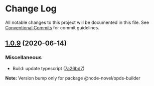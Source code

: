 # Change Log

All notable changes to this project will be documented in this file.
See [Conventional Commits](https://conventionalcommits.org) for commit guidelines.

## [1.0.9](https://github.com/bluelovers/ws-opds/compare/@node-novel/opds-builder@1.0.8...@node-novel/opds-builder@1.0.9) (2020-06-14)


### Miscellaneous

- Build: update typescript ([7a26bd7](https://github.com/bluelovers/ws-opds/commit/7a26bd7b145d486bdcc93bdb48d91b488ac05106))

**Note:** Version bump only for package @node-novel/opds-builder
